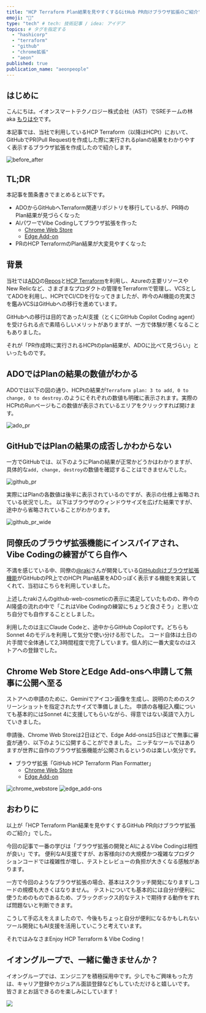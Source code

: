 ```yaml
---
title: "HCP Terraform Plan結果を見やすくするGitHub PR向けブラウザ拡張のご紹介"
emoji: "🍊"
type: "tech" # tech: 技術記事 / idea: アイデア
topics: # タグを指定する
  - "hashicorp"
  - "terraform"
  - "github"
  - "chrome拡張"
  - "aeon"
published: true
publication_name: "aeonpeople"
---
```


## はじめに

こんにちは。イオンスマートテクノロジー株式会社（AST）でSREチームの林 aka [もりはや](https://twitter.com/morihaya55)です。

本記事では、当社で利用しているHCP Terraform（以降はHCPt）において、GitHubでPR(Pull Request)を作成した際に実行されるplanの結果をわかりやすく表示するブラウザ拡張を作成したので紹介します。

![before_after](/images/morihaya-20250709-hcp-terraform-extention/2025-07-09-09-52-14.png)

## TL;DR

本記事を箇条書きでまとめると以下です。

- ADOからGitHubへTerraform関連リポジトリを移行しているが、PR時のPlan結果が見づらくなった
- AIパワーでVibe Codingしてブラウザ拡張を作った
  - [Chrome Web Store](https://chromewebstore.google.com/detail/github-hcp-terraform-plan/jkgkbodmannfjfidngjejojmhhacolop)
  - [Edge Add-on](https://microsoftedge.microsoft.com/addons/detail/github-hcp-terraform-plan/ddclhlggkolkmeofiocfecepdekaipjj)
- PRのHCP TerraformのPlan結果が大変見やすくなった

## 背景

当社では[ADO](https://azure.microsoft.com/ja-jp/products/devops/)の[Repos](https://azure.microsoft.com/ja-jp/products/devops/repos/)と[HCP Terraform](https://developer.hashicorp.com/terraform)を利用し、Azureの主要リソースやNew Relicなど、さまざまなプロダクトの管理をTerraformで管理し、VCSとしてADOを利用し、HCPtでCI/CDを行なってきましたが、昨今のAI機能の充実さを鑑みVCSはGitHubへの移行を進めています。

GitHubへの移行は目的であったAI支援（とくにGitHub Copilot Coding agent）を受けられる点で素晴らしいメリットがありますが、一方で体験が悪くなることもありました。

それが「PR作成時に実行されるHCPtのplan結果が、ADOに比べて見づらい」といったものです。

## ADOではPlanの結果の数値がわかる

ADOでは以下の図の通り、HCPtの結果が`Terraform plan: 3 to add, 0 to change, O to destroy.`のようにそれぞれの数値も明確に表示されます。実際のHCPtのRunページもこの数値が表示されているエリアをクリックすれば開けます。

![ado_pr](/images/morihaya-20250709-hcp-terraform-extention/2025-07-09-09-11-35.png)


## GitHubではPlanの結果の成否しかわからない

一方でGitHubでは、以下のようにPlanの結果が正常かどうかはわかりますが、具体的な`add, change, destroy`の数値を確認することはできませんでした。

![github_pr](/images/morihaya-20250709-hcp-terraform-extention/2025-07-09-09-17-51.png)

実際にはPlanの各数値は後半に表示されているのですが、表示の仕様上省略されている状況でした。
以下はブラウザのウィンドウサイズを広げた結果ですが、途中から省略されていることがわかります。

![github_pr_wide](/images/morihaya-20250709-hcp-terraform-extention/2025-07-09-09-20-47.png)

## 同僚氏のブラウザ拡張機能にインスパイアされ、Vibe Codingの練習がてら自作へ

不満を感じている中、同僚の[@raki](https://x.com/raki)さんが開発している[GitHub向けブラウザ拡張機能](https://github.com/officel/github-web-cosmetic)がGitHubのPR上でのHCPt Plan結果をADOっぽく表示する機能を実装してくれて、当初はこちらを利用していました。

上述したrakiさんのgithub-web-cosmeticの表示に満足していたものの、昨今のAI隆盛の流れの中で「これはVibe Codingの練習にちょうど良さそう」と思い立ち自分でも自作することとしました。

利用したのは主にClaude Codeと、途中からGitHub Copilotです。どちらもSonnet 4のモデルを利用して気分で使い分ける形でした。
コード自体は土日の片手間で全体通して2,3時間程度で完了しています。個人的に一番大変なのはストアへの登録でした。


## Chrome Web StoreとEdge Add-onsへ申請して無事に公開へ至る

ストアへの申請のために、Geminiでアイコン画像を生成し、説明のためのスクリーンショットを指定されたサイズで準備しました。
申請の各種記入欄についても基本的にはSonnet 4に支援してもらいながら、得意ではない英語で入力していきました。

申請後、Chrome Web Storeは2日ほどで、Edge Add-onsは5日ほどで無事に審査が通り、以下のように公開することができました。
ニッチなツールではありますが世界に自作のブラウザ拡張機能が公開されるというのは楽しい気分です。

- ブラウザ拡張「GitHub HCP Terraform Plan Formatter」
  - [Chrome Web Store](https://chromewebstore.google.com/detail/github-hcp-terraform-plan/jkgkbodmannfjfidngjejojmhhacolop)
  - [Edge Add-on](https://microsoftedge.microsoft.com/addons/detail/github-hcp-terraform-plan/ddclhlggkolkmeofiocfecepdekaipjj)

![chrome_webstore](/images/morihaya-20250709-hcp-terraform-extention/2025-07-09-10-35-05.png)
![edge_add-ons](/images/morihaya-20250709-hcp-terraform-extention/2025-07-09-10-38-12.png)

## おわりに

以上が「HCP Terraform Plan結果を見やすくするGitHub PR向けブラウザ拡張のご紹介」でした。

今回の記事で一番の学びは「ブラウザ拡張の開発とAIによるVibe Codingは相性が良い」です。
便利なAI支援ですが、お客様向けの大規模かつ複雑なプロダクションコードでは複雑性が増し、テストとレビューの負担が大きくなる感触があります。

一方で今回のようなブラウザ拡張の場合、基本はスクラッチ開発になりますしコードの規模も大きくはなりません。
テストについても基本的には自分が便利に使うためのものであるため、ブラックボックス的なテストで期待する動作をすれば問題ないと判断できます。

こうして手応えをえましたので、今後もちょっと自分が便利になるかもしれないツール開発にもAI支援を活用していこうと考えています。

それではみなさまEnjoy HCP Terraform & Vibe Coding！

## イオングループで、一緒に働きませんか？

イオングループでは、エンジニアを積極採用中です。少しでもご興味もった方は、キャリア登録やカジュアル面談登録などもしていただけると嬉しいです。
皆さまとお話できるのを楽しみにしています！

[![](https://storage.googleapis.com/techhire-prd-assets/AEON/ATH_engineer_Zenn%E3%83%8F%E3%82%99%E3%83%8A%E3%83%BC.png)](https://engineer-recruiting.aeon.info/)
